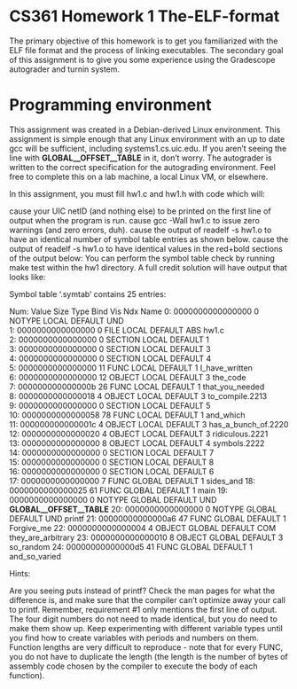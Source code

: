 # CS361 Homework 1 The-ELF-format

The primary objective of this homework is to get you familiarized with the ELF file format and the process of linking executables. The secondary goal of this assignment is to give you some experience using the Gradescope autograder and turnin system.

# Programming environment
This assignment was created in a Debian-derived Linux environment. This assignment is simple enough that any Linux environment with an up to date gcc will be sufficient, including systems1.cs.uic.edu. If you aren’t seeing the line with __GLOBAL__OFFSET__TABLE__ in it, don’t worry. The autograder is written to the correct specification for the autograding environment. Feel free to complete this on a lab machine, a local Linux VM, or elsewhere.


In this assignment, you must fill hw1.c and hw1.h with code which will:

cause your UIC netID (and nothing else) to be printed on the first line of output when the program is run.
cause gcc -Wall hw1.c to issue zero warnings (and zero errors, duh).
cause the output of readelf -s hw1.o to have an identical number of symbol table entries as shown below.
cause the output of readelf -s hw1.o to have identical values in the red+bold sections of the output below:
You can perform the symbol table check by running make test within the hw1 directory. A full credit solution will have output that looks like:

Symbol table ‘.symtab’ contains 25 entries:

Num:	Value	Size	Type	Bind	Vis	Ndx	Name
0:	0000000000000000	0	NOTYPE	LOCAL	DEFAULT	UND  
1:	0000000000000000	0	FILE	LOCAL	DEFAULT	ABS	hw1.c  
2:	0000000000000000	0	SECTION	LOCAL	DEFAULT	1	  
3:	0000000000000000	0	SECTION	LOCAL	DEFAULT	3	  
4:	0000000000000000	0	SECTION	LOCAL	DEFAULT	4	  
5:	0000000000000000	11	FUNC	LOCAL	DEFAULT	1	I_have_written  
6:	0000000000000000	12	OBJECT	LOCAL	DEFAULT	3	the_code  
7:	000000000000000b	26	FUNC	LOCAL	DEFAULT	1	that_you_needed  
8:	0000000000000018	4	OBJECT	LOCAL	DEFAULT	3	to_compile.2213  
9:	0000000000000000	0	SECTION	LOCAL	DEFAULT	5	  
10:	0000000000000058	78	FUNC	LOCAL	DEFAULT	1	and_which  
11:	000000000000001c	4	OBJECT	LOCAL	DEFAULT	3	has_a_bunch_of.2220  
12:	0000000000000020	4	OBJECT	LOCAL	DEFAULT	3	ridiculous.2221  
13:	0000000000000000	8	OBJECT	LOCAL	DEFAULT	4	symbols.2222  
14:	0000000000000000	0	SECTION	LOCAL	DEFAULT	7	  
15:	0000000000000000	0	SECTION	LOCAL	DEFAULT	8	 
16:	0000000000000000	0	SECTION	LOCAL	DEFAULT	6	 
17:	0000000000000000	7	FUNC	GLOBAL	DEFAULT	1	sides_and
18:	0000000000000025	61	FUNC	GLOBAL	DEFAULT	1	main
19:	0000000000000000	0	NOTYPE	GLOBAL	DEFAULT	UND	__GLOBAL__OFFSET__TABLE__
20:	0000000000000000	0	NOTYPE	GLOBAL	DEFAULT	UND	printf
21:	00000000000000a6	47	FUNC	GLOBAL	DEFAULT	1	Forgive_me
22:	0000000000000004	4	OBJECT	GLOBAL	DEFAULT	COM	they_are_arbitrary
23:	0000000000000010	8	OBJECT	GLOBAL	DEFAULT	3	so_random
24:	00000000000000d5	41	FUNC	GLOBAL	DEFAULT	1	and_so_varied

Hints:

Are you seeing puts instead of printf? Check the man pages for what the difference is, and make sure that the compiler can’t optimize away your call to printf. Remember, requirement #1 only mentions the first line of output.
The four digit numbers do not need to made identical, but you do need to make them show up. Keep experimenting with different variable types until you find how to create variables with periods and numbers on them.
Function lengths are very difficult to reproduce - note that for every FUNC, you do not have to duplicate the length (the length is the number of bytes of assembly code chosen by the compiler to execute the body of each function).
